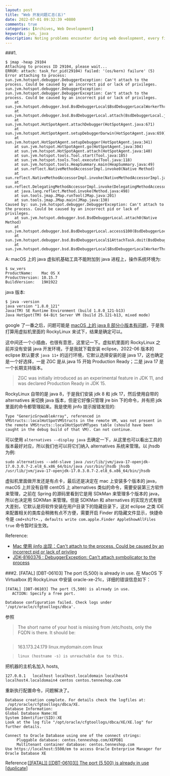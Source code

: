 ```yaml
---
layout: post
title: "Web 开发问题汇总(五)"
date: 2022-07-01 09:32:39 +0800
comments: true
categories: [Archives, Web Development]
keywords: jvm, java
description: Noting problems encounter during web development, every fifteen problem produce a blog, this is the fifth.
---
```


###1.

```
$ jmap -heap 29104
Attaching to process ID 29104, please wait...
ERROR: attach: task_for_pid(29104) failed: '(os/kern) failure' (5)
Error attaching to process: sun.jvm.hotspot.debugger.DebuggerException: Can't attach to the process. Could be caused by an incorrect pid or lack of privileges.
sun.jvm.hotspot.debugger.DebuggerException: sun.jvm.hotspot.debugger.DebuggerException: Can't attach to the process. Could be caused by an incorrect pid or lack of privileges.
	at sun.jvm.hotspot.debugger.bsd.BsdDebuggerLocal$BsdDebuggerLocalWorkerThread.execute(BsdDebuggerLocal.java:169)
	at sun.jvm.hotspot.debugger.bsd.BsdDebuggerLocal.attach(BsdDebuggerLocal.java:287)
	at sun.jvm.hotspot.HotSpotAgent.attachDebugger(HotSpotAgent.java:671)
	at sun.jvm.hotspot.HotSpotAgent.setupDebuggerDarwin(HotSpotAgent.java:659)
	at sun.jvm.hotspot.HotSpotAgent.setupDebugger(HotSpotAgent.java:341)
	at sun.jvm.hotspot.HotSpotAgent.go(HotSpotAgent.java:304)
	at sun.jvm.hotspot.HotSpotAgent.attach(HotSpotAgent.java:140)
	at sun.jvm.hotspot.tools.Tool.start(Tool.java:185)
	at sun.jvm.hotspot.tools.Tool.execute(Tool.java:118)
	at sun.jvm.hotspot.tools.HeapSummary.main(HeapSummary.java:49)
	at sun.reflect.NativeMethodAccessorImpl.invoke0(Native Method)
	at sun.reflect.NativeMethodAccessorImpl.invoke(NativeMethodAccessorImpl.java:62)
	at sun.reflect.DelegatingMethodAccessorImpl.invoke(DelegatingMethodAccessorImpl.java:43)
	at java.lang.reflect.Method.invoke(Method.java:498)
	at sun.tools.jmap.JMap.runTool(JMap.java:201)
	at sun.tools.jmap.JMap.main(JMap.java:130)
Caused by: sun.jvm.hotspot.debugger.DebuggerException: Can't attach to the process. Could be caused by an incorrect pid or lack of privileges.
	at sun.jvm.hotspot.debugger.bsd.BsdDebuggerLocal.attach0(Native Method)
	at sun.jvm.hotspot.debugger.bsd.BsdDebuggerLocal.access$100(BsdDebuggerLocal.java:65)
	at sun.jvm.hotspot.debugger.bsd.BsdDebuggerLocal$1AttachTask.doit(BsdDebuggerLocal.java:278)
	at sun.jvm.hotspot.debugger.bsd.BsdDebuggerLocal$BsdDebuggerLocalWorkerThread.run(BsdDebuggerLocal.java:144)
```

A: macOS 上的 java 虚拟机基础工具不能附加到 java 进程上，操作系统环境为:  

```
$ sw_vers
ProductName:	Mac OS X
ProductVersion:	10.15.7
BuildVersion:	19H1922
```

java 版本:  

```
$ java -version
java version "1.8.0_121"
Java(TM) SE Runtime Environment (build 1.8.0_121-b13)
Java HotSpot(TM) 64-Bit Server VM (build 25.121-b13, mixed mode)
```

google 了一番之后，问题可能是 [macOS 上的 java 8 部分小版本有问题](https://bugs.java.com/bugdatabase/view_bug.do?bug_id=8160376)，于是我打算用虚拟机里面的 RockyLinux 来试下，结果是确定可以。  

<!--more-->

这中间还一个小插曲，也很有意思，这里记一下。虚拟机里面的 RockyLinux 之前并没有安装 java 开发环境，于是我就下载安装 eclipse，2022-06 版本的 eclipse 默认要求 `java 11+` 的运行环境，它默认选择安装的是 java 17，这也确定是一个好选择，一是 ZGC 是从 java 15 开始 Production Ready；二是 java 17 是一个长期支持版本。

>ZGC was initially introduced as an experimental feature in JDK 11, and was declared Production Ready in JDK 15.

RockyLinux 自带的是 java 8，于是我们安装 jdk 8 和 jdk 17，然后使用自带的 alternatives 来切换 java 版本，但是它好像只管理 jre bin 下的命令，并有把 jdk 里面的命令都管理起来。我是使用 jinfo 提示报错发现的:  

```
Type "GenericGrowableArray", referenced in VMStructs::localHotSpotVMStructs in the remote VM, was not present in the remote VMStructs::localHotSpotVMTypes table (should have been caught in the debug build of that VM). Can not continue.
```

可以使用 `alternatives --display java` 去确定一下，从这里也可以看出工具的版本最好对应，所以我们也可以将它们纳入 alternatives 系统来管理。以 jhsdb 为例:  

```
sudo alternatives --add-slave java /usr/lib/jvm/java-17-openjdk-17.0.3.0.7-2.el8_6.x86_64/bin/java /usr/bin/jhsdb jhsdb /usr/lib/jvm/java-17-openjdk-17.0.3.0.7-2.el8_6.x86_64/bin/jhsdb
```

虚拟机里面做开发还是有点卡，最后还是决定在 mac 上安装多个版本的 java，macOS 上并没有自带 centOS 上 alternatives 类似的命令，需要安装第三方软件来管理，之前在 Spring 的源码里看到它是用 SDkMan 来管理多个版本的 java，所以也决定用 SDKMan 来管理。但是 SDKMan 和 alternatives 的实现方式有很大差别，它默认是将软件安装在用户目录下的隐藏目录下，这对 eclipse 之类 IDE 来配置相关的类库会稍微有点不方便，需要开启 Finder 的隐藏文件显示，快捷命令是 `cmd+shift+.`，`defaults write com.apple.Finder AppleShowAllFiles true` 命令暂时没生效。  


Reference:  

* [Mac 使用 jinfo 出现：Can't attach to the process. Could be caused by an incorrect pid or lack of privileg](https://blog.csdn.net/Dongguabai/article/details/88736589)  
* [JDK-8160376 : DebuggerException: Can't attach symbolicator to the process](https://bugs.java.com/bugdatabase/view_bug.do?bug_id=8160376)

###2. [FATAL] [DBT-06103] The port (5,500) is already in use.
在 MacOS 下 Virtualbox 的 RockyLinux 中安装 oracle-xe-21c，详细的错误信息如下：

```
[FATAL] [DBT-06103] The port (5,500) is already in use.
   ACTION: Specify a free port.

Database configuration failed. Check logs under '/opt/oracle/cfgtoollogs/dbca'.
```

参照  

> The short name of your host is missing from /etc/hosts, only the FQDN is there. It should be:  

> ```

> 163.173.24.179  linux.mydomain.com linux

> ```
> linux (hostname -s) is unreachable due to this.

把机器的主机名加入 hosts,   

```
127.0.0.1   localhost localhost.localdomain localhost4 localhost4.localdomain4 centos centos.tenneshop.com
```

重新执行配置命令，问题解决了。

```
Database creation complete. For details check the logfiles at:
 /opt/oracle/cfgtoollogs/dbca/XE.
Database Information:
Global Database Name:XE
System Identifier(SID):XE
Look at the log file "/opt/oracle/cfgtoollogs/dbca/XE/XE.log" for further details.

Connect to Oracle Database using one of the connect strings:
     Pluggable database: centos.tenneshop.com/XEPDB1
     Multitenant container database: centos.tenneshop.com
Use https://localhost:5500/em to access Oracle Enterprise Manager for Oracle Database XE
```

Reference:[[[FATAL]] [[DBT-06103]] The port (5,500) is already in use [duplicate]](https://dba.stackexchange.com/questions/268437/fatal-dbt-06103-the-port-5-500-is-already-in-use)  

